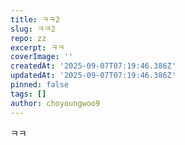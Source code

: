 ```yaml
---
title: ㅋㅋ2
slug: ㅋㅋ2
repo: zz
excerpt: ㅋㅋ
coverImage: ''
createdAt: '2025-09-07T07:19:46.386Z'
updatedAt: '2025-09-07T07:19:46.386Z'
pinned: false
tags: []
author: choyoungwoo9
---
```

ㅋㅋ